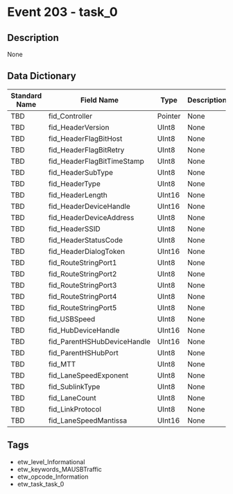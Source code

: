 # Event 203 - task_0

## Description
None

## Data Dictionary
|Standard Name|Field Name|Type|Description|Sample Value|
|---|---|---|---|---|
|TBD|fid_Controller|Pointer|None|`None`|
|TBD|fid_HeaderVersion|UInt8|None|`None`|
|TBD|fid_HeaderFlagBitHost|UInt8|None|`None`|
|TBD|fid_HeaderFlagBitRetry|UInt8|None|`None`|
|TBD|fid_HeaderFlagBitTimeStamp|UInt8|None|`None`|
|TBD|fid_HeaderSubType|UInt8|None|`None`|
|TBD|fid_HeaderType|UInt8|None|`None`|
|TBD|fid_HeaderLength|UInt16|None|`None`|
|TBD|fid_HeaderDeviceHandle|UInt16|None|`None`|
|TBD|fid_HeaderDeviceAddress|UInt8|None|`None`|
|TBD|fid_HeaderSSID|UInt8|None|`None`|
|TBD|fid_HeaderStatusCode|UInt8|None|`None`|
|TBD|fid_HeaderDialogToken|UInt16|None|`None`|
|TBD|fid_RouteStringPort1|UInt8|None|`None`|
|TBD|fid_RouteStringPort2|UInt8|None|`None`|
|TBD|fid_RouteStringPort3|UInt8|None|`None`|
|TBD|fid_RouteStringPort4|UInt8|None|`None`|
|TBD|fid_RouteStringPort5|UInt8|None|`None`|
|TBD|fid_USBSpeed|UInt8|None|`None`|
|TBD|fid_HubDeviceHandle|UInt16|None|`None`|
|TBD|fid_ParentHSHubDeviceHandle|UInt16|None|`None`|
|TBD|fid_ParentHSHubPort|UInt8|None|`None`|
|TBD|fid_MTT|UInt8|None|`None`|
|TBD|fid_LaneSpeedExponent|UInt8|None|`None`|
|TBD|fid_SublinkType|UInt8|None|`None`|
|TBD|fid_LaneCount|UInt8|None|`None`|
|TBD|fid_LinkProtocol|UInt8|None|`None`|
|TBD|fid_LaneSpeedMantissa|UInt16|None|`None`|

## Tags
* etw_level_Informational
* etw_keywords_MAUSBTraffic
* etw_opcode_Information
* etw_task_task_0